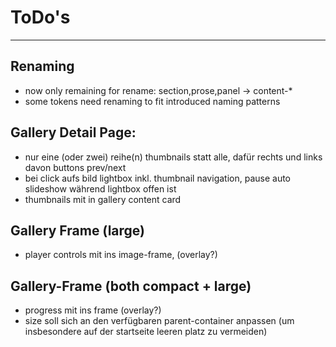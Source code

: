 # ToDo's 
--------------------------------------------------------------------------
## Renaming
- now only remaining for rename: section,prose,panel -> content-*
- some tokens need renaming to fit introduced naming patterns

## Gallery Detail Page:
- nur eine (oder zwei) reihe(n) thumbnails statt alle, dafür rechts und links davon buttons prev/next
- bei click aufs bild lightbox inkl. thumbnail navigation, pause auto slideshow während lightbox offen ist
- thumbnails mit in gallery content card

## Gallery Frame (large)
- player controls mit ins image-frame, (overlay?)

## Gallery-Frame (both compact + large)
- progress mit ins frame (overlay?)
- size soll sich an den verfügbaren parent-container anpassen (um insbesondere auf der startseite leeren platz zu vermeiden) 



